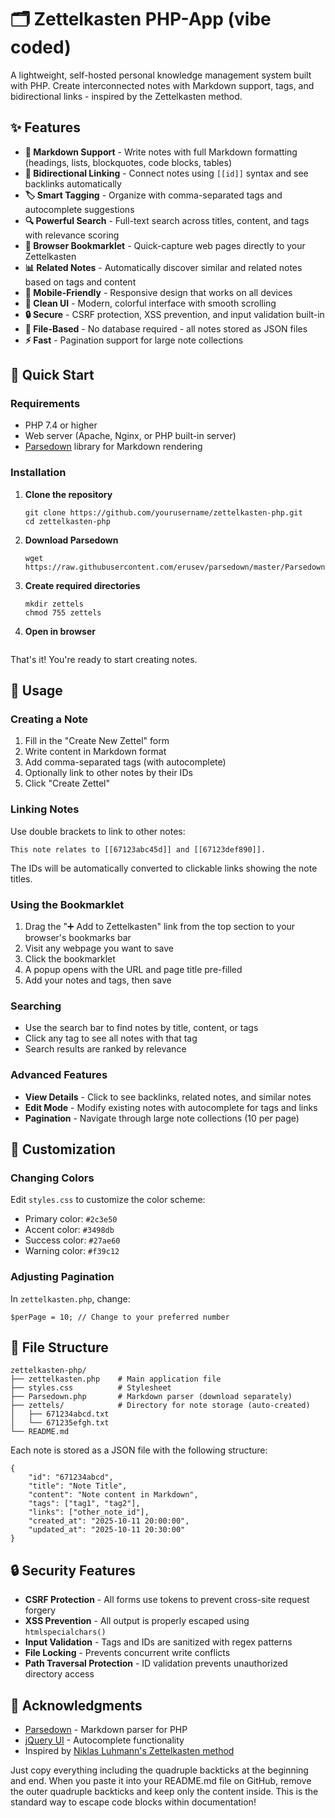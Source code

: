 # 🗂️ Zettelkasten PHP-App (vibe coded)

A lightweight, self-hosted personal knowledge management system built with PHP. Create interconnected notes with Markdown support, tags, and bidirectional links - inspired by the Zettelkasten method.

## ✨ Features

- **📝 Markdown Support** - Write notes with full Markdown formatting (headings, lists, blockquotes, code blocks, tables)
- **🔗 Bidirectional Linking** - Connect notes using `[[id]]` syntax and see backlinks automatically
- **🏷️ Smart Tagging** - Organize with comma-separated tags and autocomplete suggestions
- **🔍 Powerful Search** - Full-text search across titles, content, and tags with relevance scoring
- **🔖 Browser Bookmarklet** - Quick-capture web pages directly to your Zettelkasten
- **📊 Related Notes** - Automatically discover similar and related notes based on tags and content
- **📱 Mobile-Friendly** - Responsive design that works on all devices
- **🎨 Clean UI** - Modern, colorful interface with smooth scrolling
- **🔒 Secure** - CSRF protection, XSS prevention, and input validation built-in
- **📄 File-Based** - No database required - all notes stored as JSON files
- **⚡ Fast** - Pagination support for large note collections

## 🚀 Quick Start

### Requirements

- PHP 7.4 or higher
- Web server (Apache, Nginx, or PHP built-in server)
- [Parsedown](https://parsedown.org/) library for Markdown rendering

### Installation

1. **Clone the repository**
   ```
   git clone https://github.com/yourusername/zettelkasten-php.git
   cd zettelkasten-php
   ```

2. **Download Parsedown**
   ```
   wget https://raw.githubusercontent.com/erusev/parsedown/master/Parsedown.php
   ```

3. **Create required directories**
   ```
   mkdir zettels
   chmod 755 zettels
   ```

5. **Open in browser**
   
   ```

That's it! You're ready to start creating notes.

## 📖 Usage

### Creating a Note

1. Fill in the "Create New Zettel" form
2. Write content in Markdown format
3. Add comma-separated tags (with autocomplete)
4. Optionally link to other notes by their IDs
5. Click "Create Zettel"

### Linking Notes

Use double brackets to link to other notes:
```
This note relates to [[67123abc45d]] and [[67123def890]].
```

The IDs will be automatically converted to clickable links showing the note titles.

### Using the Bookmarklet

1. Drag the "➕ Add to Zettelkasten" link from the top section to your browser's bookmarks bar
2. Visit any webpage you want to save
3. Click the bookmarklet
4. A popup opens with the URL and page title pre-filled
5. Add your notes and tags, then save

### Searching

- Use the search bar to find notes by title, content, or tags
- Click any tag to see all notes with that tag
- Search results are ranked by relevance

### Advanced Features

- **View Details** - Click to see backlinks, related notes, and similar notes
- **Edit Mode** - Modify existing notes with autocomplete for tags and links
- **Pagination** - Navigate through large note collections (10 per page)

## 🎨 Customization

### Changing Colors

Edit `styles.css` to customize the color scheme:
- Primary color: `#2c3e50`
- Accent color: `#3498db`
- Success color: `#27ae60`
- Warning color: `#f39c12`

### Adjusting Pagination

In `zettelkasten.php`, change:
```
$perPage = 10; // Change to your preferred number
```

## 📁 File Structure

```
zettelkasten-php/
├── zettelkasten.php    # Main application file
├── styles.css          # Stylesheet
├── Parsedown.php       # Markdown parser (download separately)
├── zettels/            # Directory for note storage (auto-created)
│   ├── 671234abcd.txt
│   └── 671235efgh.txt
└── README.md
```

Each note is stored as a JSON file with the following structure:
```
{
    "id": "671234abcd",
    "title": "Note Title",
    "content": "Note content in Markdown",
    "tags": ["tag1", "tag2"],
    "links": ["other_note_id"],
    "created_at": "2025-10-11 20:00:00",
    "updated_at": "2025-10-11 20:30:00"
}
```

## 🔒 Security Features

- **CSRF Protection** - All forms use tokens to prevent cross-site request forgery
- **XSS Prevention** - All output is properly escaped using `htmlspecialchars()`
- **Input Validation** - Tags and IDs are sanitized with regex patterns
- **File Locking** - Prevents concurrent write conflicts
- **Path Traversal Protection** - ID validation prevents unauthorized directory access



## 🙏 Acknowledgments

- [Parsedown](https://parsedown.org/) - Markdown parser for PHP
- [jQuery UI](https://jqueryui.com/) - Autocomplete functionality
- Inspired by [Niklas Luhmann's Zettelkasten method](https://en.wikipedia.org/wiki/Zettelkasten)


Just copy everything including the quadruple backticks at the beginning and end. When you paste it into your README.md file on GitHub, remove the outer quadruple backticks and keep only the content inside. This is the standard way to escape code blocks within documentation!
